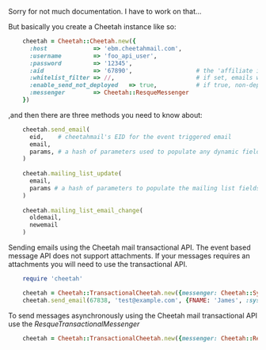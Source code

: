 Sorry for not much documentation. I have to work on that...

But basically you create a Cheetah instance like so:


```ruby
    cheetah = Cheetah::Cheetah.new({
      :host             => 'ebm.cheetahmail.com',
      :username         => 'foo_api_user',
      :password         => '12345',
      :aid              => '67890',                  # the 'affiliate id'
      :whitelist_filter => //,                       # if set, emails will only be sent to addresses which match this pattern
      :enable_send_not_deployed   => true,           # if true, non-deployed emails can be set (default is false)
      :messenger        => Cheetah::ResqueMessenger
    })
```

,and then there are three methods you need to know about:


```ruby
    cheetah.send_email(
      eid,    # cheetahmail's EID for the event triggered email
      email,
      params, # a hash of parameters used to populate any dynamic fields in the email template
    )
    
    cheetah.mailing_list_update(
      email,
      params # a hash of parameters to populate the mailing list fields with
    )
    
    cheetah.mailing_list_email_change(
      oldemail,
      newemail
    )
```

Sending emails using the Cheetah mail transactional API. The event based message API does not support attachments. If your messages requires an attachments you will need to use the transactional API.

```ruby
    require 'cheetah'

    cheetah = Cheetah::TransactionalCheetah.new({messenger: Cheetah::SynchronousTransactionalMessenger})
    cheetah.send_email(67838, 'test@example.com', {FNAME: 'James', :systemmail_attachment_1 =>  File.new('attachment.pdf')})
```

To send messages asynchronously using the Cheetah mail transactional API use the *ResqueTransactionalMessenger*

```ruby
    cheetah = Cheetah::TransactionalCheetah.new({messenger: Cheetah::ResqueTransactionalMessenger})
```